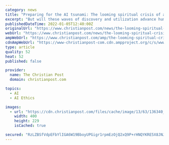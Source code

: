 ```yaml
---
category: news
title: "Preparing for the AI tsunami: The looming spiritual crisis of artificial intelligence and how to be ready (part 1)"
excerpt: "But will these waves of discovery and utilization advance humanity or mount into a tsunami that wipes out societies and the people within them?"
publishedDateTime: 2022-01-05T12:40:00Z
originalUrl: "https://www.christianpost.com/news/the-looming-spiritual-crisis-of-artificial-intelligence-pt-1.html"
webUrl: "https://www.christianpost.com/news/the-looming-spiritual-crisis-of-artificial-intelligence-pt-1.html"
ampWebUrl: "https://www.christianpost.com/amp/the-looming-spiritual-crisis-of-artificial-intelligence-pt-1.html"
cdnAmpWebUrl: "https://www-christianpost-com.cdn.ampproject.org/c/s/www.christianpost.com/amp/the-looming-spiritual-crisis-of-artificial-intelligence-pt-1.html"
type: article
quality: 52
heat: 52
published: false

provider:
  name: The Christian Post
  domain: christianpost.com

topics:
  - AI
  - AI Ethics

images:
  - url: "https://cdn.christianpost.com/files/cache/image/13/63/136340_w_400_229.jpeg"
    width: 400
    height: 229
    isCached: true

secured: "RzLZBSfVdpEFbYlIGA6W19BboyUPGigr1rpmEzOjQ2xQ9P+rHNQYKRE5X8JNJnJeyxWXSIIhwDf4V7/ocMw+tdGJcWE+ZCfXdxEq6Nh7/QbkP7WFMwsM0t/RZzDj9g3l97gJDD64Nj6dvhx3riXvpbLRKlPmm/PF2TOxNzc0dNYbOSE0tsVzkPEerJdbac0PUrrEn7wVZmta2zUckTfwYRfNByLKLRxZUnstq3Zmf0sefdLMvwcIPvltz8u1w+gu6NlIrS3spY4VS7tOvvwH5+QfRoyziXhpwkcO2w8X+GoIV/ymJKlNNC59iEQhOwhxROc1n83XPnbc2ThqZEVa1I8z/+YqlQBH5twbdFdA/Gs=;CSvM4oSfWomrJYrlcI6lBw=="
---
```


